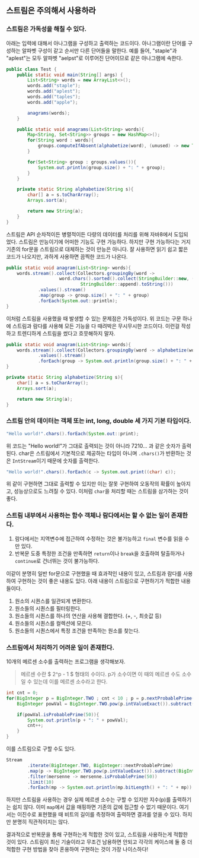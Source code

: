 ## 스트림은 주의해서 사용하라   

### 스트림은 가독성을 해칠 수 있다. 

아래는 입력에 대해서 아나그램을 구성하고 출력하는 코드이다. 
아나그램이란 단어를 구성하는 알파벳 구성이 같고 순서만 다른 단어들을 말한다. 
예를 들어, "staple"과 "aplest"는 모두 알파벳 "aelpst"로 이루어진 단어이므로 같은 아나그램에 속한다. 

``` java
public class Test {
    public static void main(String[] args) {
        List<String> words = new ArrayList<>();
        words.add("staple");
        words.add("aplest");
        words.add("taples");
        words.add("apple");

        anagrams(words);
    }

    public static void anagrams(List<String> words){
        Map<String, Set<String>> groups = new HashMap<>();
        for(String word : words){
            groups.computeIfAbsent(alphabetize(word), (unused) -> new TreeSet<>()).add(word);
        }

        for(Set<String> group : groups.values()){
            System.out.println(group.size() + ": " + group);
        }
    }

    private static String alphabetize(String s){
        char[] a = s.toCharArray();
        Arrays.sort(a);

        return new String(a);
    }
}
```

스트림은 API 순차적이든 병렬적이든 다량의 데이터를 처리를 위해 자바8에서 도입되었다. 
스트림은 만능이기에 어떠한 기능도 구현 가능하다. 
하지만 구현 가능하다는 거지 기존의 for문을 스트림으로 대체하는 것이 만능은 아니다. 
잘 사용하면 읽기 쉽고 짧은 코드가 나오지만, 과하게 사용하면 끔찍한 코드가 나온다.

``` java
public static void anagram(List<String> words){
	words.stream().collect(Collectors.groupingBy(word ->
					word.chars().sorted().collect(StringBuilder::new, (sb, c) -> sb.append((char) c),
							StringBuilder::append).toString()))
			.values().stream()
			.map(group -> group.size() + ": " + group)
			.forEach(System.out::println);
}
```

이처럼 스트림을 사용했을 때 발생할 수 있는 문제점은 가독성이다.
위 코드는 구문 하나에 스트림과 람다를 사용해 모든 기능을 다 때려박은 무시무시한 코드이다. 
이런걸 작성하고 트렌디하게 스트림을 썼다고 흐뭇해하지 말자. 

``` java
public static void anagram(List<String> words){
	words.stream().collect(Collectors.groupingBy(word -> alphabetize(word)))
			.values().stream()
			.forEach(group -> System.out.println(group.size() + ": " + group));
}

private static String alphabetize(String s){
	char[] a = s.toCharArray();
	Arrays.sort(a);

	return new String(a);
}
```

### 스트림 안의 데이터는 객체 또는 int, long, double 세 가지 기본 타입이다. 

``` java
"Hello world!".chars().forEach(System.out::print);
```

위 코드는 "Hello world!"가 그대로 출력되는 것이 아니라 7210... 과 같은 숫자가 출력된다. char은 스트림에서 기본적으로 제공하는 타입이 아니며 ```.chars()```가 반환하는 것은 ```IntStream```이기 때문에 숫자를 출력한다. 

``` java
"Hello world!".chars().forEach(c -> System.out.print((char) c));
```

위 같이 구현하면 그대로 출력할 수 있지만 이는 잘못 구현하여 오동작의 확률이 높아지고, 
성능상으로도 느려질 수 있다. 이처럼 ```char```을 처리할 때는 스트림을 삼가하는 것이 좋다. 

### 스트림 내부에서 사용하는 함수 객체나 람다에서는 할 수 없는 일이 존재한다. 

1. 람다에서는 지역변수에 접근하여 수정하는 것은 불가능하고 ```final``` 변수를 읽을 수만 있다. 
2. 반복문 도중 특정한 조건을 만족하면 ```return```이나 ```break```을 호출하여 탈출하거나 ```continue```로 건너뛰는 것이 불가능하다. 

이같이 분명히 일반 for문으로 구현했을 때 효과적인 내용이 있고, 
스트림과 람다를 사용하여 구현하는 것이 좋은 내용도 있다. 
아래 내용이 스트림으로 구현하기가 적합한 내용들이다. 

1. 원소의 시퀀스를 일관되게 변환한다.
2. 원소들의 시퀀스를 필터링한다.
3. 원소들의 시퀀스를 하나의 연산을 사용해 결합한다. (+, -, 최솟값 등)
4. 원소들의 시퀀스를 컬렉션에 모은다.
5. 원소들의 시퀀스에서 특정 조건을 만족하는 원소를 찾는다. 

### 스트림에서 처리하기 어려운 일이 존재한다.  

10개의 메르센 소수를 출력하는 프로그램을 생각해보자. 

> 메르센 수란 $ 2^p - 1 $ 형태의 수이다. p가 소수이면 이 때의 메르센 수도 소수일 수 있는데 이를 메르센 소수라고 한다. 

``` java
int cnt = 0;
for(BigInteger p = BigInteger.TWO ; cnt < 10 ; p = p.nextProbablePrime()){
	BigInteger powVal = BigInteger.TWO.pow(p.intValueExact()).subtract(BigInteger.ONE);

	if(powVal.isProbablePrime(50)){
		System.out.println(p + ": " + powVal);
		cnt++;
	}
}
```

이를 스트림으로 구할 수도 있다.

``` java
Stream
		.iterate(BigInteger.TWO, BigInteger::nextProbablePrime)
		.map(p -> BigInteger.TWO.pow(p.intValueExact()).subtract(BigInteger.ONE))
		.filter(mersenne -> mersenne.isProbablePrime(50))
		.limit(10)
		.forEach(mp -> System.out.println(mp.bitLength() + ": " + mp));
```

하지만 스트림을 사용하는 경우 실제 메르센 소수는 구할 수 있지만 지수(p)를 출력하기는 쉽지 않다. 이미 ```map```에서 값을 매핑하면 기존의 값에 접근할 수 없기 때문이다. 
여기서는 이진수로 표현했을 때 비트의 길이를 측정하여 출력하면 결과를 얻을 수 있다. 
하지만 분명히 직관적이지는 않다. 

결과적으로 반복문을 통해 구현하는게 적합한 것이 있고, 스트림을 사용하는게 적합한 것이 있다. 스트림이 최신 기술이라고 무조건 남용하면 안되고 각각의 케이스에 둘 중 더 적합한 구현 방법을 찾아 혼용하여 구현하는 것이 가장 나이스하다!